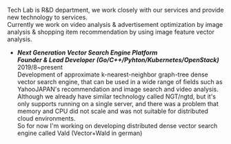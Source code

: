 Tech Lab is R&D department, we work closely with our services and provide new technology to services.  
Currently we work on video analysis & advertisement optimization by image analysis & shopping item recommendation by using image feature vector analysis.  

- ***Next Generation Vector Search Engine Platform  
Founder & Lead Developer (Go/C++/Pyhton/Kubernetes/OpenStack)***	2019/8~present  
Development of approximate k-nearest-neighbor graph-tree dense vector search engine, that can be used in a wide range of fields such as YahooJAPAN's recommendation and image search and video analysis.  
Although we already have similar technology called NGT/ngtd, but it's only supports running on a single server, and there was a problem that memory and CPU did not scale and was not suitable for distributed cloud environments.  
So for now I'm working on developing distributed dense vector search engine called Vald (Vector+Wald in german)

